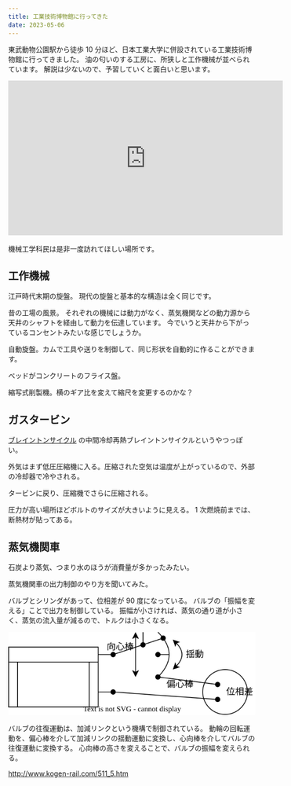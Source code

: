 ```yaml
---
title: 工業技術博物館に行ってきた
date: 2023-05-06
---
```


東武動物公園駅から徒歩 10 分ほど、日本工業大学に併設されている工業技術博物館に行ってきました。
油の匂いのする工房に、所狭しと工作機械が並べられています。
解説は少ないので、予習していくと面白いと思います。

<iframe width="560" height="315" src="https://www.youtube.com/embed/videoseries?list=PLAAeOu0CCN3tf2Cx1JAhqX1yfGmNmkjjk" title="YouTube video player" frameborder="0" allow="accelerometer; autoplay; clipboard-write; encrypted-media; gyroscope; picture-in-picture; web-share" allowfullscreen></iframe>

機械工学科民は是非一度訪れてほしい場所です。

## 工作機械

江戸時代末期の旋盤。
現代の旋盤と基本的な構造は全く同じです。

昔の工場の風景。
それぞれの機械には動力がなく、蒸気機関などの動力源から天井のシャフトを経由して動力を伝達しています。
今でいうと天井から下がっているコンセントみたいな感じでしょうか。

自動旋盤。カムで工具や送りを制御して、同じ形状を自動的に作ることができます。

ベッドがコンクリートのフライス盤。

縮写式削製機。横のギア比を変えて縮尺を変更するのかな？

## ガスタービン

[ブレイントンサイクル](https://ja.wikipedia.org/wiki/%E3%83%96%E3%83%AC%E3%82%A4%E3%83%88%E3%83%B3%E3%82%B5%E3%82%A4%E3%82%AF%E3%83%AB) の中間冷却再熱ブレイントンサイクルというやつっぽい。

外気はまず低圧圧縮機に入る。圧縮された空気は温度が上がっているので、外部の冷却器で冷やされる。

タービンに戻り、圧縮機でさらに圧縮される。

圧力が高い場所ほどボルトのサイズが大きいように見える。
1 次燃焼前までは、断熱材が貼ってある。

## 蒸気機関車

石炭より蒸気、つまり水のほうが消費量が多かったみたい。

蒸気機関車の出力制御のやり方を聞いてみた。

バルブとシリンダがあって、位相差が 90 度になっている。
バルブの「振幅を変える」ことで出力を制御している。
振幅が小さければ、蒸気の通り道が小さく、蒸気の流入量が減るので、トルクは小さくなる。

![](img/sl_link.dio.svg)

バルブの往復運動は、加減リンクという機構で制御されている。
動輪の回転運動を、偏心棒を介して加減リンクの揺動運動に変換し、心向棒を介してバルブの往復運動に変換する。
心向棒の高さを変えることで、バルブの振幅を変えられる。

http://www.kogen-rail.com/511_5.htm
